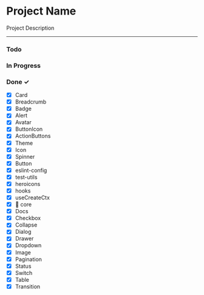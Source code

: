 # Project Name

Project Description

---

### **Todo**

### In Progress

### Done ✓

- [x] Card
- [x] Breadcrumb
- [x] Badge
- [x] Alert
- [x] Avatar
- [x] ButtonIcon
- [x] ActionButtons
- [x] Theme
- [x] Icon
- [x] Spinner
- [x] Button
- [x] eslint-config
- [x] test-utils
- [x] heroicons
- [x] hooks
- [x] useCreateCtx
- [x] 🔎 core
- [x] Docs
- [x] Checkbox
- [x] Collapse
- [x] Dialog
- [x] Drawer
- [x] Dropdown
- [x] Image
- [x] Pagination
- [x] Status
- [x] Switch
- [x] Table
- [x] Transition
